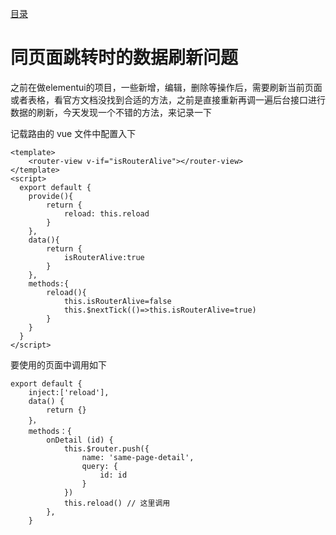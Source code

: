 [目录](./)
# 同页面跳转时的数据刷新问题

之前在做elementui的项目，一些新增，编辑，删除等操作后，需要刷新当前页面或者表格，看官方文档没找到合适的方法，之前是直接重新再调一遍后台接口进行数据的刷新，今天发现一个不错的方法，来记录一下

记载路由的 vue 文件中配置入下

```
<template>
	<router-view v-if="isRouterAlive"></router-view>
</template>
<script>
  export default {
	provide(){
		return {
			reload: this.reload
		}
	},
	data(){
		return {
			isRouterAlive:true
		}
	},
	methods:{
		reload(){
			this.isRouterAlive=false
			this.$nextTick(()=>this.isRouterAlive=true)
		}
	}
  }
</script>
```

要使用的页面中调用如下
```
export default {
	inject:['reload'],
	data() {
		return {}
	}，
	methods：{
		onDetail (id) {
			this.$router.push({
				name: 'same-page-detail',
				query: {
					id: id
				}
			})
			this.reload() // 这里调用
		},
	}
```

